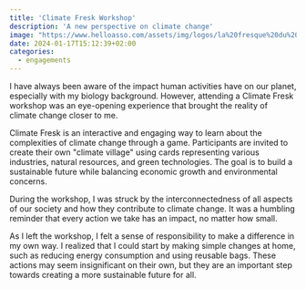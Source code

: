 ```yaml
---
title: 'Climate Fresk Workshop'
description: 'A new perspective on climate change'
image: "https://www.helloasso.com/assets/img/logos/la%20fresque%20du%20climat-00bc83f6a0bc40ef92cf39ad29855be3.png"
date: 2024-01-17T15:12:39+02:00
categories:
  - engagements
---
```


I have always been aware of the impact human activities have on our planet, especially with my biology background. However, attending a Climate Fresk workshop was an eye-opening experience that brought the reality of climate change closer to me.

Climate Fresk is an interactive and engaging way to learn about the complexities of climate change through a game. Participants are invited to create their own "climate village" using cards representing various industries, natural resources, and green technologies. The goal is to build a sustainable future while balancing economic growth and environmental concerns.

During the workshop, I was struck by the interconnectedness of all aspects of our society and how they contribute to climate change. It was a humbling reminder that every action we take has an impact, no matter how small.

As I left the workshop, I felt a sense of responsibility to make a difference in my own way. I realized that I could start by making simple changes at home, such as reducing energy consumption and using reusable bags. These actions may seem insignificant on their own, but they are an important step towards creating a more sustainable future for all.